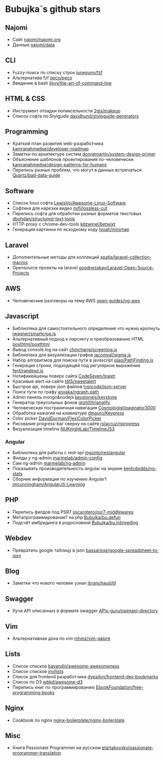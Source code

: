 ---
---
# Bubujka`s github stars

## Najomi
- Сайт [najomi/najomi.org](https://github.com/najomi/najomi.org)
- Данные [najomi/data](https://github.com/najomi/data)

## CLI
- Fuzzy-поиск по списку строк [junegunn/fzf](https://github.com/junegunn/fzf)
- Альтернатива fzf [peco/peco](https://github.com/peco/peco)
- Введение в bash [jlevy/the-art-of-command-line](https://github.com/jlevy/the-art-of-command-line)

## HTML & CSS
- Инструмент отладки попиксельности [2gis/makeup](https://github.com/2gis/makeup)
- Список софта по Stylguide [davidhund/styleguide-generators](https://github.com/davidhund/styleguide-generators)

## Programming
- Краткий план развития web-разработчика [kamranahmedse/developer-roadmap](https://github.com/kamranahmedse/developer-roadmap)
- Заметки по архитектуре систем [donnemartin/system-design-primer](https://github.com/donnemartin/system-design-primer)
- Объяснение шаблонов проектирования по-человечески [kamranahmedse/design-patterns-for-humans](https://github.com/kamranahmedse/design-patterns-for-humans)
- Перепись разных проблем, что могут в данных встречаться [Quartz/bad-data-guide](https://github.com/Quartz/bad-data-guide)

## Software
- Список linux софта  [LewisVo/Awesome-Linux-Software](https://github.com/LewisVo/Awesome-Linux-Software)
- Софтина для нарезки видео [mifi/lossless-cut](https://github.com/mifi/lossless-cut)
- Перепись софта для обработки разных форматов текстовых [dbohdan/structured-text-tools](https://github.com/dbohdan/structured-text-tools)
- HTTP-proxy с chrome-dev-tools [kdzwinel/betwixt](https://github.com/kdzwinel/betwixt)
- Генерация картинки по исходному коду  [Ivoah/minimap](https://github.com/Ivoah/minimap)

## Laravel
- Дополнительные методы для коллекций [spatie/laravel-collection-macros](https://github.com/spatie/laravel-collection-macros)
- Opensource проекты на laravel [goodnesskay/Laravel-Open-Source-Projects](https://github.com/goodnesskay/Laravel-Open-Source-Projects)

## AWS
- Человеческие разговоры на тему AWS [open-guides/og-aws](https://github.com/open-guides/og-aws)

## Javascript
- Библиотека для самостоятельного определения что нужно кропнуть [jwagner/smartcrop.js](https://github.com/jwagner/smartcrop.js)
- Альтернативный подход к парсингу и преобразованию HTML [posthtml/posthtml](https://github.com/posthtml/posthtml)
- Вывод console.log на сайт [chinchang/screenlog.js](https://github.com/chinchang/screenlog.js)
- Библиотека для визуализации графов [jacomyal/sigma.js](https://github.com/jacomyal/sigma.js)
- Набор алгоритмов для поиска пути в javascript [qiao/PathFinding.js](https://github.com/qiao/PathFinding.js)
- Генерация строки, подходящей под регулярное выражение [fent/randexp.js](https://github.com/fent/randexp.js)
- Нотификейшены поверх сайта [CodeSeven/toastr](https://github.com/CodeSeven/toastr)
- Красивые alert на сайте [t4t5/sweetalert](https://github.com/t4t5/sweetalert)
- Быстрое api, поверх json файлов [typicode/json-server](https://github.com/typicode/json-server)
- Поиск пути по графу [anvaka/ngraph.path](https://github.com/anvaka/ngraph.path)
- Admin панель mongo&nodejs [keystonejs/keystone](https://github.com/keystonejs/keystone)
- Генератор треугольных фонов [qrohlf/trianglify](https://github.com/qrohlf/trianglify)
- Человеческая постраничная навигация [Cosmologist/paginator3000](https://github.com/Cosmologist/paginator3000)
- Обработка нажатий на клавиатуре [dmauro/Keypress](https://github.com/dmauro/Keypress)
- Color picker [DavidDurman/FlexiColorPicker](https://github.com/DavidDurman/FlexiColorPicker)
- Рисование progress-bar сверху на сайте [rstacruz/nprogress](https://github.com/rstacruz/nprogress)
- Визуализация timeline [NUKnightLab/TimelineJS3](https://github.com/NUKnightLab/TimelineJS3)

### Angular
- Библиотека для работы с rest-api [mgonto/restangular](https://github.com/mgonto/restangular)
- Филды у ng-admin [marmelab/admin-config](https://github.com/marmelab/admin-config)
- Сам ng-admin [marmelab/ng-admin](https://github.com/marmelab/ng-admin)
- Показывать производительность angular на экране [kentcdodds/ng-stats](https://github.com/kentcdodds/ng-stats)
- Сборник информации по изучению Angular1 [jmcunningham/AngularJS-Learning](https://github.com/jmcunningham/AngularJS-Learning)

## PHP
- Перепись филдов под PSR7 [oscarotero/psr7-middlewares](https://github.com/oscarotero/psr7-middlewares)
- Метапрограммирование? на php [Bubujka/bu.defun](https://github.com/Bubujka/bu.defun)
- Подсчёт имбридинга в родословной [Bubujka/bu.inbreeding](https://github.com/Bubujka/bu.inbreeding)

## Webdev
- Превратить google таблицу в json [bassarisse/google-spreadsheet-to-json](https://github.com/bassarisse/google-spreadsheet-to-json)

## Blog
- Заметки что нового человек узнал [jbranchaud/til](https://github.com/jbranchaud/til)

## Swagger
- Куча API описанных в формате swagger [APIs-guru/openapi-directory](https://github.com/APIs-guru/openapi-directory)

## Vim
- Альтернативная дока по vim [mhinz/vim-galore](https://github.com/mhinz/vim-galore)

## Lists
- Список списков [bayandin/awesome-awesomeness](https://github.com/bayandin/awesome-awesomeness)
- Список списков [jnv/lists](https://github.com/jnv/lists)
- Список для frontend разработчика [dypsilon/frontend-dev-bookmarks](https://github.com/dypsilon/frontend-dev-bookmarks)
- Список по D3 [wbkd/awesome-d3](https://github.com/wbkd/awesome-d3)
- Перипись книг по программированию [EbookFoundation/free-programming-books](https://github.com/EbookFoundation/free-programming-books)

## Nginx
- Cookbook по nginx [nginx-boilerplate/nginx-boilerplate](https://github.com/nginx-boilerplate/nginx-boilerplate)

## Misc
- Книга Passionate Programmer на русском [etartakovsky/passionate-programmer-translation](https://github.com/etartakovsky/passionate-programmer-translation)
